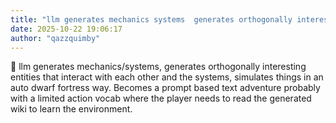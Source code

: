 ```yaml
---
title: "llm generates mechanics systems  generates orthogonally interesting entities that interact with each other and the systems"
date: 2025-10-22 19:06:17
author: "qazzquimby"
---
```


💭 llm generates mechanics/systems, generates orthogonally interesting entities that interact with each other and the systems, simulates things in an auto dwarf fortress way. Becomes a prompt based text adventure probably with a limited action vocab where the player needs to read the generated wiki to learn the environment.